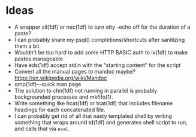 Ideas
=====

*   A wrapper sil(1df) or nec(1df) to turn stty -echo off for the duration of a
    paste?
*   I can probably share my psql() completions/shortcuts after sanitizing them
    a bit
*   Wouldn't be too hard to add some HTTP BASIC auth to ix(1df) to make pastes
    manageable
*   Have eds(1df) accept stdin with the "starting content" for the script
*   Convert all the manual pages to mandoc maybe? <https://en.wikipedia.org/wiki/Mandoc>
*   qmp(1df)--quick man page
*   The solution to chn(1df) not running in parallel is probably backgrounded
    processes and mkfifo(1).
*   Write something like hcat(1df) or tcat(1df) that includes filename headings
    for each concatenated file.
*   I can probably get rid of all that nasty templated shell by writing
    something that wraps around td(1df) and generates shell script to run, and
    calls that via `eval`.
